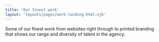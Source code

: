 ```yaml
---
title: 'Our finest work'
layout: 'layouts/pages/work-landing.html.njk'
---
```


Some of our finest work from websites right through to printed
branding that shows our range and diversity of talent in the agency.
